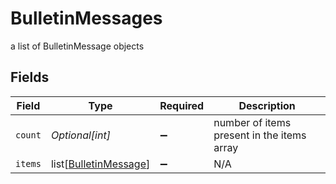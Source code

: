 # BulletinMessages

a list of BulletinMessage objects


## Fields

| Field                                                           | Type                                                            | Required                                                        | Description                                                     |
| --------------------------------------------------------------- | --------------------------------------------------------------- | --------------------------------------------------------------- | --------------------------------------------------------------- |
| `count`                                                         | *Optional[int]*                                                 | :heavy_minus_sign:                                              | number of items present in the items array                      |
| `items`                                                         | list[[BulletinMessage](../../models/shared/bulletinmessage.md)] | :heavy_minus_sign:                                              | N/A                                                             |